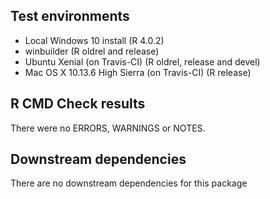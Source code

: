 ## Test environments

* Local Windows 10 install (R 4.0.2)
* winbuilder (R oldrel and release)
* Ubuntu Xenial (on Travis-CI) (R oldrel, release and devel)
* Mac OS X 10.13.6 High Sierra (on Travis-CI) (R release)

## R CMD Check results
There were no ERRORS, WARNINGS or NOTES.
  
## Downstream dependencies
There are no downstream dependencies for this package
